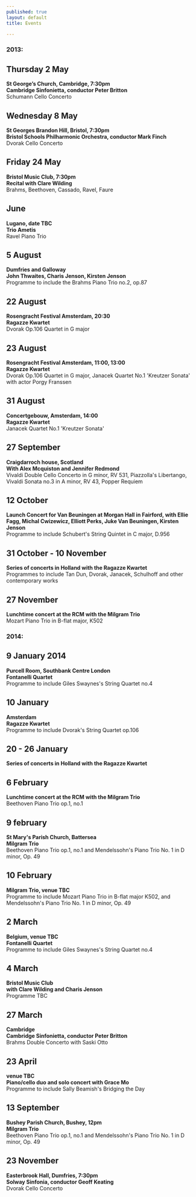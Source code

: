 ```yaml
---
published: true
layout: default
title: Events

---
```


### 2013:


## Thursday 2 May  

**St George’s Church, Cambridge, 7:30pm  
Cambridge Sinfonietta, conductor Peter Britton**  
Schumann Cello Concerto

## Wednesday 8 May 

**St Georges Brandon Hill, Bristol, 7:30pm  
Bristol Schools Philharmonic Orchestra, conductor Mark Finch**  
Dvorak Cello Concerto

## Friday 24 May

**Bristol Music Club, 7:30pm  
Recital with Clare Wilding**  
Brahms, Beethoven, Cassado, Ravel, Faure

## June

**Lugano, date TBC  
Trio Ametis**  
Ravel Piano Trio

## 5 August

**Dumfries and Galloway  
John Thwaites, Charis Jenson, Kirsten Jenson**  
Programme to include the Brahms Piano Trio no.2, op.87

## 22 August

**Rosengracht Festival Amsterdam, 20:30  
Ragazze Kwartet**  
Dvorak Op.106 Quartet in G major

## 23 August

**Rosengracht Festival Amsterdam, 11:00, 13:00  
Ragazze Kwartet**  
Dvorak Op.106 Quartet in G major, Janacek Quartet No.1 'Kreutzer Sonata' with actor Porgy Franssen

## 31 August

**Concertgebouw, Amsterdam, 14:00  
Ragazze Kwartet**  
Janacek Quartet No.1 'Kreutzer Sonata'

## 27 September

**Craigdarroch house, Scotland  
With Alex Mcquiston and Jennifer Redmond**  
Vivaldi Double Cello Concerto in G minor, RV 531, Piazzolla's Libertango, Vivaldi Sonata no.3 in A minor, RV 43, Popper Requiem

## 12 October

**Launch Concert for Van Beuningen  at Morgan Hall in Fairford,
with Ellie Fagg, Michal Cwizewicz, Elliott Perks, Juke Van Beuningen, Kirsten Jenson**  
Programme to include Schubert's String Quintet in C major, D.956

## 31 October - 10 November

**Series of concerts in Holland with the 
Ragazze Kwartet**  
Programmes to include Tan Dun, Dvorak, Janacek, Schulhoff and other contemporary works

## 27 November

**Lunchtime concert at the RCM with the Milgram Trio**  
Mozart Piano Trio in B-flat major, K502


### 2014:


## 9 January 2014

**Purcell Room, Southbank Centre London  
Fontanelli Quartet**  
Programme to include Giles Swaynes's String Quartet no.4

## 10 January

**Amsterdam  
Ragazze Kwartet**  
Programme to include Dvorak's String Quartet op.106

## 20 - 26 January

**Series of concerts in Holland with the 
Ragazze Kwartet**  

## 6 February

**Lunchtime concert at the RCM with the Milgram Trio**  
Beethoven Piano Trio op.1, no.1

## 9 february

**St Mary's Parish Church, Battersea  
Milgram Trio**  
Beethoven Piano Trio op.1, no.1 and Mendelssohn's Piano Trio No. 1 in D minor, Op. 49

## 10 February

**Milgram Trio, venue TBC**  
Programme to include Mozart Piano Trio in B-flat major K502, and Mendelssohn's Piano Trio No. 1 in D minor, Op. 49

## 2 March

**Belgium, venue TBC  
Fontanelli Quartet**  
Programme to include Giles Swaynes's String Quartet no.4

## 4 March

**Bristol Music Club  
with Clare Wilding and Charis Jenson**  
Programme TBC

## 27 March

**Cambridge  
Cambridge Sinfonietta, conductor Peter Britton**  
Brahms Double Concerto with Saski Otto

## 23 April

**venue TBC  
Piano/cello duo and solo concert with Grace Mo**  
Programme to include Sally Beamish's Bridging the Day

## 13 September

**Bushey Parish Church, Bushey, 12pm  
Milgram Trio**  
Beethoven Piano Trio op.1, no.1 and Mendelssohn's Piano Trio No. 1 in D minor, Op. 49

## 23 November

**Easterbrook Hall, Dumfries, 7:30pm  
Solway Sinfonia, conductor Geoff Keating**  
Dvorak Cello Concerto
